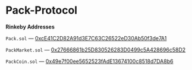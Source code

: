 # Pack-Protocol

**Rinkeby Addresses**

`Pack.sol` — [0xcE41C2D82A91d3E7C63C26522eD30Ab50f3de7A1](https://rinkeby.etherscan.io/address/0xcE41C2D82A91d3E7C63C26522eD30Ab50f3de7A1#code)

`PackMarket.sol` — [0x27666861b25D830526283D0499c5A428696c58D2](https://rinkeby.etherscan.io/address/0x27666861b25D830526283D0499c5A428696c58D2#code)

`PackCoin.sol` — [0x49e7f00ee5652523fAdE13674100c8518d7DA8b6](https://rinkeby.etherscan.io/address/0x49e7f00ee5652523fAdE13674100c8518d7DA8b6#code)
